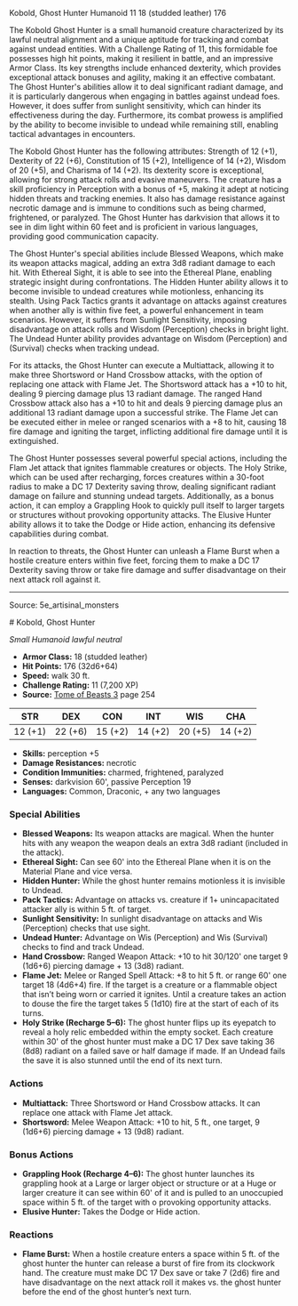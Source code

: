 <MonsterName/>Kobold, Ghost Hunter</MonsterName>
<CreatureType/>Humanoid</CreatureType>
<CR/>11</CR>
<AC/>18 (studded leather)</AC>
<HP/>176</HP>
<summary>The Kobold Ghost Hunter is a small humanoid creature characterized by its lawful neutral alignment and a unique aptitude for tracking and combat against undead entities. With a Challenge Rating of 11, this formidable foe possesses high hit points, making it resilient in battle, and an impressive Armor Class. Its key strengths include enhanced dexterity, which provides exceptional attack bonuses and agility, making it an effective combatant. The Ghost Hunter's abilities allow it to deal significant radiant damage, and it is particularly dangerous when engaging in battles against undead foes. However, it does suffer from sunlight sensitivity, which can hinder its effectiveness during the day. Furthermore, its combat prowess is amplified by the ability to become invisible to undead while remaining still, enabling tactical advantages in encounters.</summary>

<detail>

The Kobold Ghost Hunter has the following attributes: Strength of 12 (+1), Dexterity of 22 (+6), Constitution of 15 (+2), Intelligence of 14 (+2), Wisdom of 20 (+5), and Charisma of 14 (+2). Its dexterity score is exceptional, allowing for strong attack rolls and evasive maneuvers. The creature has a skill proficiency in Perception with a bonus of +5, making it adept at noticing hidden threats and tracking enemies. It also has damage resistance against necrotic damage and is immune to conditions such as being charmed, frightened, or paralyzed. The Ghost Hunter has darkvision that allows it to see in dim light within 60 feet and is proficient in various languages, providing good communication capacity.

The Ghost Hunter's special abilities include Blessed Weapons, which make its weapon attacks magical, adding an extra 3d8 radiant damage to each hit. With Ethereal Sight, it is able to see into the Ethereal Plane, enabling strategic insight during confrontations. The Hidden Hunter ability allows it to become invisible to undead creatures while motionless, enhancing its stealth. Using Pack Tactics grants it advantage on attacks against creatures when another ally is within five feet, a powerful enhancement in team scenarios. However, it suffers from Sunlight Sensitivity, imposing disadvantage on attack rolls and Wisdom (Perception) checks in bright light. The Undead Hunter ability provides advantage on Wisdom (Perception) and (Survival) checks when tracking undead.

For its attacks, the Ghost Hunter can execute a Multiattack, allowing it to make three Shortsword or Hand Crossbow attacks, with the option of replacing one attack with Flame Jet. The Shortsword attack has a +10 to hit, dealing 9 piercing damage plus 13 radiant damage. The ranged Hand Crossbow attack also has a +10 to hit and deals 9 piercing damage plus an additional 13 radiant damage upon a successful strike. The Flame Jet can be executed either in melee or ranged scenarios with a +8 to hit, causing 18 fire damage and igniting the target, inflicting additional fire damage until it is extinguished.

The Ghost Hunter possesses several powerful special actions, including the Flam Jet attack that ignites flammable creatures or objects. The Holy Strike, which can be used after recharging, forces creatures within a 30-foot radius to make a DC 17 Dexterity saving throw, dealing significant radiant damage on failure and stunning undead targets. Additionally, as a bonus action, it can employ a Grappling Hook to quickly pull itself to larger targets or structures without provoking opportunity attacks. The Elusive Hunter ability allows it to take the Dodge or Hide action, enhancing its defensive capabilities during combat.

In reaction to threats, the Ghost Hunter can unleash a Flame Burst when a hostile creature enters within five feet, forcing them to make a DC 17 Dexterity saving throw or take fire damage and suffer disadvantage on their next attack roll against it.</detail>



---

Source: 5e_artisinal_monsters

<statblock>
# Kobold, Ghost Hunter

*Small* *Humanoid* *lawful neutral*

- **Armor Class:** 18 (studded leather)
- **Hit Points:** 176 (32d6+64)
- **Speed:** walk 30 ft.
- **Challenge Rating:** 11 (7,200 XP)
- **Source:** [Tome of Beasts 3](https://koboldpress.com/kpstore/product/tome-of-beasts-3-for-5th-edition/) page 254

| STR | DEX | CON | INT | WIS | CHA |
| --- | --- | --- | --- | --- | --- |
| 12 (+1) | 22 (+6) | 15 (+2) | 14 (+2) | 20 (+5) | 14 (+2) |

- **Skills:** perception +5
- **Damage Resistances:** necrotic
- **Condition Immunities:** charmed, frightened, paralyzed
- **Senses:** darkvision 60', passive Perception 19
- **Languages:** Common, Draconic, + any two languages

### Special Abilities

- **Blessed Weapons:** Its weapon attacks are magical. When the hunter hits with any weapon the weapon deals an extra 3d8 radiant (included in the attack).
- **Ethereal Sight:** Can see 60' into the Ethereal Plane when it is on the Material Plane and vice versa.
- **Hidden Hunter:** While the ghost hunter remains motionless it is invisible to Undead.
- **Pack Tactics:** Advantage on attacks vs. creature if 1+ unincapacitated attacker ally is within 5 ft. of target.
- **Sunlight Sensitivity:** In sunlight disadvantage on attacks and Wis (Perception) checks that use sight.
- **Undead Hunter:** Advantage on Wis (Perception) and Wis (Survival) checks to find and track Undead.
- **Hand Crossbow:** Ranged Weapon Attack: +10 to hit 30/120' one target 9 (1d6+6) piercing damage + 13 (3d8) radiant.
- **Flame Jet:** Melee or Ranged Spell Attack: +8 to hit 5 ft. or range 60' one target 18 (4d6+4) fire. If the target is a creature or a flammable object that isn’t being worn or carried it ignites. Until a creature takes an action to douse the fire the target takes 5 (1d10) fire at the start of each of its turns.
- **Holy Strike (Recharge 5–6):** The ghost hunter flips up its eyepatch to reveal a holy relic embedded within the empty socket. Each creature within 30' of the ghost hunter must make a DC 17 Dex save taking 36 (8d8) radiant on a failed save or half damage if made. If an Undead fails the save it is also stunned until the end of its next turn.

### Actions

- **Multiattack:** Three Shortsword or Hand Crossbow attacks. It can replace one attack with Flame Jet attack.
- **Shortsword:** Melee Weapon Attack: +10 to hit, 5 ft., one target, 9 (1d6+6) piercing damage + 13 (9d8) radiant.

### Bonus Actions

- **Grappling Hook (Recharge 4–6):** The ghost hunter launches its grappling hook at a Large or larger object or structure or at a Huge or larger creature it can see within 60' of it and is pulled to an unoccupied space within 5 ft. of the target with o provoking opportunity attacks.
- **Elusive Hunter:** Takes the Dodge or Hide action.

### Reactions

- **Flame Burst:** When a hostile creature enters a space within 5 ft. of the ghost hunter the hunter can release a burst of fire from its clockwork hand. The creature must make DC 17 Dex save or take 7 (2d6) fire and have disadvantage on the next attack roll it makes vs. the ghost hunter before the end of the ghost hunter’s next turn.


</statblock>


